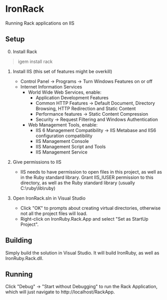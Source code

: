 IronRack
========

Running Rack applications on IIS

Setup
-----
0. Install Rack

> igem install rack

1. Install IIS (this set of features might be overkill)
   - Control Panel -> Programs -> Turn Windows Features on or off
   - Internet Information Services
     - World Wide Web Services, enable:
       - Application Development Features
       - Common HTTP Features -> Default Document, Directory Browsing, 
         HTTP Redirection and Static Content
       - Performance features -> Static Content Compression
       - Security -> Request Filtering and Windows Authentication
     - Web Management Tools, enable:
       - IIS 6 Management Compatibility -> IIS Metabase and IIS6 configuration compatibility
       - IIS Management Console
       - IIS Management Script and Tools
       - IIS Management Service

2. Give permissions to IIS
   - IIS needs to have permission to open files in this project, as well
     as in the Ruby standard library. Grant IIS_IUSER permission to this directory,
     as well as the Ruby standard library (usually C:\ruby\lib\ruby)

2. Open IronRack.sln in Visual Studio
   - Click "OK" to prompts about creating virtual directories, otherwise not all 
     the project files will load.
   - Right-click on IronRuby.Rack.App and select "Set as StartUp Project".

Building
--------
Simply build the solution in Visual Studio. It will build IronRuby, as well as IronRuby.Rack.dll.

Running
-------
Click "Debug" -> "Start without Debugging" to run the Rack Application, which will 
just navigate to http://localhost/RackApp.
